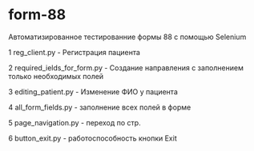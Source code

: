 # form-88

Автоматизированное тестированние формы 88 с помощью Selenium

1 reg_client.py - Регистрация пациента

2 required_ields_for_form.py - Создание направления с заполнением только необходимых полей

3  editing_patient.py - Изменение ФИО у пациента

4 all_form_fields.py - заполнение всех полей в форме

5 page_navigation.py - переход по стр.

6 button_exit.py - работоспособность кнопки Exit
